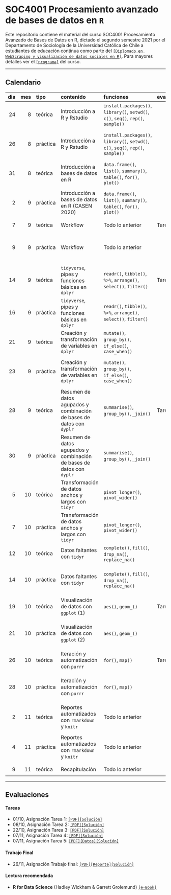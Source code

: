 # SOC4001 Procesamiento avanzado de bases de datos en `R`
Este repositorio contiene el material del curso SOC4001 Procesamiento Avanzado de Bases de Datos en R, dictado el segundo semestre 2021 por el Departamento de Sociología de la Universidad Católica de Chile a estudiantes de educación continua como parte del [`[Diplomado en WebScraping y visualización de datos sociales en R]`](https://educacioncontinua.uc.cl/43873-ficha-diplomado-en-webscraping-y-visualizacion-de-datos-sociales-en-r). Para mayores detalles ver el [`[programa]`](files/syllabus_soc4001.pdf) del curso.

---
## Calendario


| dia| mes|tipo     |contenido                                                             |funciones                                                                         |evaluaciones |zoom                                            |material                    |
|---:|---:|:--------|:---------------------------------------------------------------------|:---------------------------------------------------------------------------------|:------------|:-----------------------------------------------|:---------------------------|
|  24|   8|teórica  |Introducción a R y Rstudio                                            |`install.packages()`, `library()`, `setwd()`, `c()`, `seq()`, `rep()`, `sample()` |             |[`[Link]`]()                                    |[`[Slides]`]() [`[.Rmd]`]() |
|  26|   8|práctica |Introducción a R y Rstudio                                            |`install.packages()`, `library()`, `setwd()`, `c()`, `seq()`, `rep()`, `sample()` |             |[`[Link G1]`]() [`[Link G2]`]() [`[Link G3]`]() |[`[RScript]`]()             |
|  31|   8|teórica  |Introducción a bases de datos en R                                    |`data.frame()`, `list()`, `summary()`, `table()`, `for()`, `plot()`               |             |[`[Link]`]()                                    |[`[Slides]`]() [`[.Rmd]`]() |
|   2|   9|práctica |Introducción a bases de datos en R (CASEN 2020)                       |`data.frame()`, `list()`, `summary()`, `table()`, `for()`, `plot()`               |             |[`[Link G1]`]() [`[Link G2]`]() [`[Link G3]`]() |[`[RScript]`]()             |
|   7|   9|teórica  |Workflow                                                              |Todo lo anterior                                                                  |Tarea 1      |[`[Link]`]()                                    |[`[Slides]`]() [`[.Rmd]`]() |
|   9|   9|práctica |Workflow                                                              |Todo lo anterior                                                                  |             |[`[Link G1]`]() [`[Link G2]`]() [`[Link G3]`]() |[`[RScript]`]()             |
|  14|   9|teórica  |`tidyverse`, pipes y funciones básicas en `dplyr`                     |`readr()`, `tibble()`, `%>%`, `arrange()`, `select()`, `filter()`                 |Tarea 2      |[`[Link]`]()                                    |[`[Slides]`]() [`[.Rmd]`]() |
|  16|   9|práctica |`tidyverse`, pipes y funciones básicas en `dplyr`                     |`readr()`, `tibble()`, `%>%`, `arrange()`, `select()`, `filter()`                 |             |[`[Link G1]`]() [`[Link G2]`]() [`[Link G3]`]() |[`[RScript]`]()             |
|  21|   9|teórica  |Creación y transformación de variables en `dplyr`                     |`mutate()`, `group_by()`, `if_else()`, `case_when()`                              |             |[`[Link]`]()                                    |[`[Slides]`]() [`[.Rmd]`]() |
|  23|   9|práctica |Creación y transformación de variables en `dplyr`                     |`mutate()`, `group_by()`, `if_else()`, `case_when()`                              |             |[`[Link G1]`]() [`[Link G2]`]() [`[Link G3]`]() |[`[RScript]`]()             |
|  28|   9|teórica  |Resumen de datos agupados y combinación de bases de datos con `dyplr` |`summarise()`, `group_by()`, `_join()`                                            |Tarea 3      |[`[Link]`]()                                    |[`[Slides]`]() [`[.Rmd]`]() |
|  30|   9|práctica |Resumen de datos agupados y combinación de bases de datos con `dyplr` |`summarise()`, `group_by()`, `_join()`                                            |             |[`[Link G1]`]() [`[Link G2]`]() [`[Link G3]`]() |[`[RScript]`]()             |
|   5|  10|teórica  |Transformación de datos anchos y largos con `tidyr`                   |`pivot_longer()`, `pivot_wider()`                                                 |             |[`[Link]`]()                                    |[`[Slides]`]() [`[.Rmd]`]() |
|   7|  10|práctica |Transformación de datos anchos y largos con `tidyr`                   |`pivot_longer()`, `pivot_wider()`                                                 |             |[`[Link G1]`]() [`[Link G2]`]() [`[Link G3]`]() |[`[RScript]`]()             |
|  12|  10|teórica  |Datos faltantes con `tidyr`                                           |`complete()`, `fill()`, `drop_na()`, `replace_na()`                               |             |[`[Link]`]()                                    |[`[Slides]`]() [`[.Rmd]`]() |
|  14|  10|práctica |Datos faltantes con `tidyr`                                           |`complete()`, `fill()`, `drop_na()`, `replace_na()`                               |             |[`[Link G1]`]() [`[Link G2]`]() [`[Link G3]`]() |[`[RScript]`]()             |
|  19|  10|teórica  |Visualización de datos con `ggplot` (1)                               |`aes()`, `geom_()`                                                                |Tarea 4      |[`[Link]`]()                                    |[`[Slides]`]() [`[.Rmd]`]() |
|  21|  10|práctica |Visualización de datos con `ggplot` (2)                               |`aes()`, `geom_()`                                                                |             |[`[Link G1]`]() [`[Link G2]`]() [`[Link G3]`]() |[`[RScript]`]()             |
|  26|  10|teórica  |Iteración y automatización con `purrr`                                |`for()`, `map()`                                                                  |Tarea 5      |[`[Link]`]()                                    |[`[Slides]`]() [`[.Rmd]`]() |
|  28|  10|práctica |Iteración y automatización con `purrr`                                |`for()`, `map()`                                                                  |             |[`[Link G1]`]() [`[Link G2]`]() [`[Link G3]`]() |[`[RScript]`]()             |
|   2|  11|teórica  |Reportes automatizados con `rmarkdown` y `knitr`                      |Todo lo anterior                                                                  |             |[`[Link]`]()                                    |[`[Slides]`]() [`[.Rmd]`]() |
|   4|  11|práctica |Reportes automatizados con `rmarkdown` y `knitr`                      |Todo lo anterior                                                                  |             |[`[Link G1]`]() [`[Link G2]`]() [`[Link G3]`]() |[`[RScript]`]()             |
|   9|  11|teórica  |Recapitulación                                                        |Todo lo anterior                                                                  |             |[`[Link]`]()                                    |[`[Slides]`]() [`[.Rmd]`]() |             
---

## Evaluaciones 

#### Tareas 

- 01/10, Asignación Tarea 1: [`[PDF]`](homework/t_1.pdf)[`[Solución]`](homework/t_1_answers.pdf)
- 08/10, Asignación Tarea 2: [`[PDF]`](homework/t_2.pdf)[`[Solución]`](homework/t2_answers.zip)  
- 22/10, Asignación Tarea 3: [`[PDF]`](homework/t_3.pdf)[`[Solución]`](homework/t_3_answers.pdf)
- 07/11, Asignación Tarea 4: [`[PDF]`](homework/t_4.pdf)[`[Solución]`](homework/t_4_answers.pdf)
- 07/11, Asignación Tarea 5: [`[PDF]`](homework/t_5.pdf)[`[Datos]`](slides/class_12/covid_data.csv)[`[Solución]`](homework/t_5_answers.pdf)


#### Trabajo Final

- 26/11, Asignación Trabajo final: [`[PDF]`](homework/tf.pdf)[`[Reporte]`](homework/tf_reporte.pdf)[`[Solución]`](homework/tf_answers.zip)  


#### Lectura recomendada

- **R for Data Science** (Hadley Wickham & Garrett Grolemund) [`[e-Book]`](https://r4ds.had.co.nz/)



